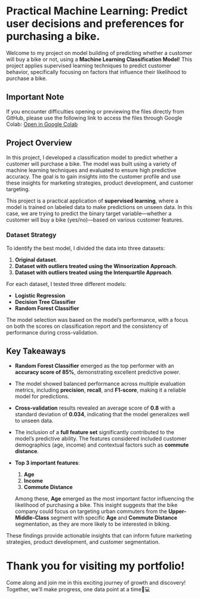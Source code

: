 # Practical Machine Learning: Predict user decisions and preferences for purchasing a bike.
Welcome to my project on model building of predicting whether a customer will buy a bike or not, using a **Machine Learning Classification Model**! This project applies supervised learning techniques to predict customer behavior, specifically focusing on factors that influence their likelihood to purchase a bike. 

## Important Note

If you encounter difficulties opening or previewing the files directly from GitHub, please use the following link to access the files through Google Colab:
[Open in Google Colab](https://colab.research.google.com/drive/1-i8Tr9DWQ7pJP-7qM3VOH-sZKaA9jgdS#scrollTo=l3Uk9JCBmH8u)

## Project Overview
In this project, I developed a classification model to predict whether a customer will purchase a bike. The model was built using a variety of machine learning techniques and evaluated to ensure high predictive accuracy. The goal is to gain insights into the customer profile and use these insights for marketing strategies, product development, and customer targeting.

This project is a practical application of **supervised learning**, where a model is trained on labeled data to make predictions on unseen data. In this case, we are trying to predict the binary target variable—whether a customer will buy a bike (yes/no)—based on various customer features.

### Dataset Strategy

To identify the best model, I divided the data into three datasets:
1. **Original dataset**.
2. **Dataset with outliers treated using the Winsorization Approach**.
3. **Dataset with outliers treated using the Interquartile Approach**.

For each dataset, I tested three different models:
- **Logistic Regression**
- **Decision Tree Classifier**
- **Random Forest Classifier**

The model selection was based on the model’s performance, with a focus on both the scores on classification report and the consistency of performance during cross-validation.

## Key Takeaways

- **Random Forest Classifier** emerged as the top performer with an **accuracy score of 85%**, demonstrating excellent predictive power.
  
- The model showed balanced performance across multiple evaluation metrics, including **precision**, **recall**, and **F1-score**, making it a reliable model for predictions.

- **Cross-validation** results revealed an average score of **0.8** with a standard deviation of **0.034**, indicating that the model generalizes well to unseen data.

- The inclusion of a **full feature set** significantly contributed to the model’s predictive ability. The features considered included customer demographics (age, income) and contextual factors such as **commute distance**.

- **Top 3 important features**: 
  1. **Age**
  2. **Income**
  3. **Commute Distance**

    Among these, **Age** emerged as the most important factor influencing the likelihood of purchasing a bike. This insight suggests that the bike company could focus on targeting urban commuters from the **Upper-Middle-Class** segment with specific **Age** and **Commute Distance** segmentation, as they are more likely to be interested in biking.

These findings provide actionable insights that can inform future marketing strategies, product development, and customer segmentation.


# Thank you for visiting my portfolio!
Come along and join me in this exciting journey of growth and discovery! Together, we'll make progress, one data point at a time🌈💻
